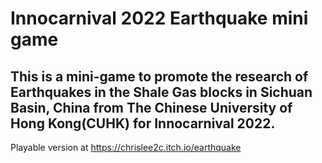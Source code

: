 # Innocarnival 2022 Earthquake mini game
<b>This is a mini-game to promote the research of Earthquakes in the Shale Gas blocks in Sichuan Basin, China from The Chinese University of Hong Kong(CUHK) for Innocarnival 2022.</b>
---
Playable version at https://chrislee2c.itch.io/earthquake
